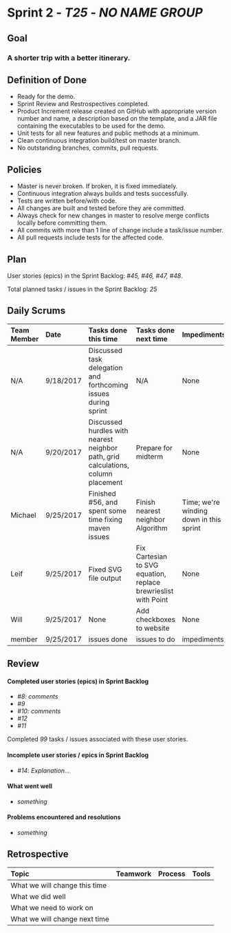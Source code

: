 # Sprint 2 - *T25* - *NO NAME GROUP*

## Goal

### A shorter trip with a better itinerary.

## Definition of Done

* Ready for the demo.
* Sprint Review and Restrospectives completed.
* Product Increment release created on GitHub with appropriate version number and name, a description based on the template, and a JAR file containing the executables to be used for the demo. 
* Unit tests for all new features and public methods at a minimum.
* Clean continuous integration build/test on master branch.
* No outstanding branches, commits, pull requests.

## Policies

* Master is never broken.  If broken, it is fixed immediately.
* Continuous integration always builds and tests successfully.
* Tests are written before/with code.  
* All changes are built and tested before they are committed.
* Always check for new changes in master to resolve merge conflicts locally before committing them.
* All commits with more than 1 line of change include a task/issue number.
* All pull requests include tests for the affected code.

## Plan 

User stories (epics) in the Sprint Backlog: *#45, #46, #47, #48*.  

Total planned tasks / issues in the Sprint Backlog: *25* 

## Daily Scrums

Team Member | Date | Tasks done this time | Tasks done next time | Impediments | Confidence
| :--- | :--- | :--- | :--- | :--- | :---
N/A |9/18/2017 | Discussed task delegation and forthcoming issues during sprint| N/A | None|High 
N/A |9/20/2017 | Discussed hurdles with nearest neighbor path, grid calculations, column placement| Prepare for midterm| None|High 
Michael | 9/25/2017 | Finished #56, and spent some time fixing maven issues | Finish nearest neighbor Algorithm | Time; we're winding down in this sprint | High
Leif | 9/25/2017 | Fixed SVG file output | Fix Cartesian to SVG equation, replace brewrieslist with Point | None | High
Will | 9/25/2017 | None | Add checkboxes to website | None | High
member | 9/25/2017 | issues done | issues to do | impediments | confidence

## Review

#### Completed user stories (epics) in Sprint Backlog 
* *#8:  comments*
* *#9*
* *#10:  comments*
* *#12*
* *#11*

Completed *99* tasks / issues associated with these user stories.

#### Incomplete user stories / epics in Sprint Backlog 
* *#14*: *Explanation...*

#### What went well
* *something*

#### Problems encountered and resolutions
* *something*

## Retrospective

Topic | Teamwork | Process | Tools
:--- | :--- | :--- | :---
What we will change this time |  |  | 
What we did well |  |  | 
What we need to work on |  |  |
What we will change next time |  |  | 

